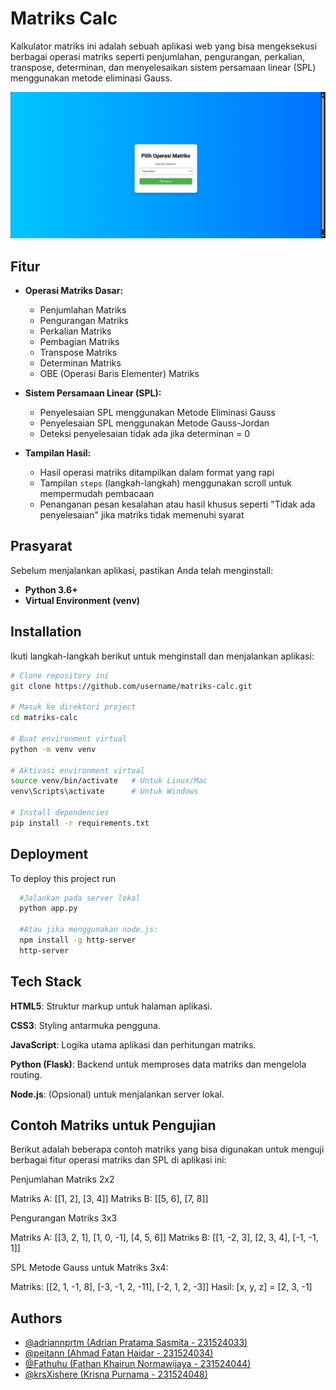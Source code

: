 # Matriks Calc 

Kalkulator matriks ini adalah sebuah aplikasi web yang bisa mengeksekusi berbagai operasi matriks seperti penjumlahan, pengurangan, perkalian, transpose, determinan, dan menyelesaikan sistem persamaan linear (SPL) menggunakan metode eliminasi Gauss.

![Matrix Calculator](assets\images\UI-ChooseMatrix.png)

## Fitur
- **Operasi Matriks Dasar:**
  - Penjumlahan Matriks
  - Pengurangan Matriks
  - Perkalian Matriks
  - Pembagian Matriks
  - Transpose Matriks
  - Determinan Matriks
  - OBE (Operasi Baris Elementer) Matriks
  
- **Sistem Persamaan Linear (SPL):**
  - Penyelesaian SPL menggunakan Metode Eliminasi Gauss
  - Penyelesaian SPL menggunakan Metode Gauss-Jordan
  - Deteksi penyelesaian tidak ada jika determinan = 0
  
- **Tampilan Hasil:**
  - Hasil operasi matriks ditampilkan dalam format yang rapi
  - Tampilan `steps` (langkah-langkah) menggunakan scroll untuk mempermudah pembacaan
  - Penanganan pesan kesalahan atau hasil khusus seperti "Tidak ada penyelesaian" jika matriks tidak memenuhi syarat

## Prasyarat
Sebelum menjalankan aplikasi, pastikan Anda telah menginstall:
- **Python 3.6+**
- **Virtual Environment (venv)**

## Installation
Ikuti langkah-langkah berikut untuk menginstall dan menjalankan aplikasi:

```bash
# Clone repository ini
git clone https://github.com/username/matriks-calc.git

# Masuk ke direktori project
cd matriks-calc

# Buat environment virtual
python -m venv venv

# Aktivasi environment virtual
source venv/bin/activate   # Untuk Linux/Mac
venv\Scripts\activate      # Untuk Windows

# Install dependencies
pip install -r requirements.txt
```

## Deployment

To deploy this project run

```bash
  #Jalankan pada server lokal
  python app.py

  #Atau jika menggunakan node.js:
  npm install -g http-server
  http-server

```


## Tech Stack

**HTML5**: Struktur markup untuk halaman aplikasi.

**CSS3**: Styling antarmuka pengguna.

**JavaScript**: Logika utama aplikasi dan perhitungan matriks.

**Python (Flask)**: Backend untuk memproses data matriks dan mengelola routing.

**Node.js**: (Opsional) untuk menjalankan server lokal.

## Contoh Matriks untuk Pengujian
Berikut adalah beberapa contoh matriks yang bisa digunakan untuk menguji berbagai fitur operasi matriks dan SPL di aplikasi ini:

Penjumlahan Matriks 2x2

Matriks A: [[1, 2], [3, 4]]
Matriks B: [[5, 6], [7, 8]]

Pengurangan Matriks 3x3

Matriks A: [[3, 2, 1], [1, 0, -1], [4, 5, 6]]
Matriks B: [[1, -2, 3], [2, 3, 4], [-1, -1, 1]]

SPL Metode Gauss untuk Matriks 3x4:

Matriks: [[2, 1, -1, 8], [-3, -1, 2, -11], [-2, 1, 2, -3]]
Hasil: [x, y, z] = [2, 3, -1]


## Authors

- [@adriannprtm (Adrian Pratama Sasmita - 231524033) ](https://github.com/adriannprtm)
- [@peitann (Ahmad Fatan Haidar - 231524034) ](https://github.com/Peitann)
- [@Fathuhu (Fathan Khairun Normawijaya - 231524044) ](https://github.com/Fathuhu) 
- [@krsXishere  (Krisna Purnama - 231524048) ](https://github.com/krsXishere )